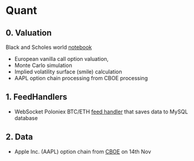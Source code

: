 # Quant

## 0. Valuation

Black and Scholes world [notebook](https://github.com/0x3W/Quant/blob/master/Black-Scholes%20World.ipynb)
 - European vanilla call option valuation,
 - Monte Carlo simulation 
 - Implied volatility surface (smile) calculation
 - AAPL option chain processing from CBOE processing


## 1. FeedHandlers

 - WebSocket Poloniex BTC/ETH [feed handler](https://github.com/0x3W/Quant/blob/master/Poloniex-BTCETH-SQL-WebSocket-FeedHandler.py) that saves data to MySQL database  
 
 ## 2. Data
 
 - Apple Inc. (AAPL) option chain from [CBOE](http://www.cboe.com/delayedquote/quote-table) on 14th Nov
